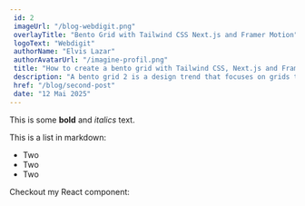 ```yaml
---
 id: 2
 imageUrl: "/blog-webdigit.png"
 overlayTitle: "Bento Grid with Tailwind CSS Next.js and Framer Motion"
 logoText: "Webdigit"
 authorName: "Elvis Lazar"
 authorAvatarUrl: "/imagine-profil.png"
 title: "How to create a bento grid with Tailwind CSS, Next.js and Framer Motion 2"
 description: "A bento grid 2 is a design trend that focuses on grids to showcase various features of your product or business. In this article, we are going to talk a..."
 href: "/blog/second-post"
 date: "12 Mai 2025"
---
```


This is some **bold** and _italics_ text.

This is a list in markdown:

- Two
- Two
- Two

Checkout my React component:
